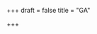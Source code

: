 +++
draft = false
title = "GA"

+++


<!-- Global site tag (gtag.js) - Google Analytics -->

<script async src="https://www.googletagmanager.com/gtag/js?id=UA-108139552-1"></script>

<script>

window.dataLayer = window.dataLayer || [];

function gtag(){dataLayer.push(arguments);}

gtag('js', new Date());

gtag('config', 'UA-108139552-1');

</script>
